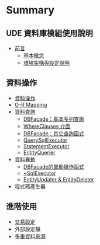 # Summary

## UDE 資料庫模組使用說明

* [前言](README.md)
  * [基本概念](shi-yong-shuo-ming/shi-yong-shuo-ming/ji-ben-gai-nian.md)
  * [環境架構與設定說明](shi-yong-shuo-ming/shi-yong-shuo-ming/huan-jing-jia-gou-yu-she-ding-shuo-ming.md)

## 資料操作

* [資料操作](zi-liao-cao-zuo/zi-liao-cha-xun/dbrowmap.md)
* [O-R Mapping](zi-liao-cao-zuo/o-r-mapping.md)
* [資料查詢](zi-liao-cao-zuo/zi-liao-cha-xun.md)
  * [DBFacade：基本多列查詢](zi-liao-cao-zuo/zi-liao-cha-xun/dbfacade.md)
  * [WhereClauses 介面](zi-liao-cao-zuo/zi-liao-cha-xun/wherebuilder.md)
  * [DBFacade：其它查詢函式](zi-liao-cao-zuo/zi-liao-cha-xun/dbfacadeff1a-qi-ta-cha-xun-han-shi.md)
  * [QuerySqlExecutor](zi-liao-cao-zuo/zi-liao-cha-xun/simplequeryexecutor.md)
  * [StatementExecutor](zi-liao-cao-zuo/zi-liao-cha-xun/statementexecutor.md)
  * [EntityQuerier](zi-liao-cao-zuo/zi-liao-cha-xun/entityquerier.md)
* [資料異動](zi-liao-cao-zuo/zi-liao-yi-dong.md)
  * [DBFacade的異動操作函式](zi-liao-cao-zuo/zi-liao-yi-dong/dbfacadede-yi-dong-cao-zuo-han-shi.md)
  * [~SqlExecutor  ](zi-liao-cao-zuo/zi-liao-yi-dong/~sqlexecutor.md)
  * [EntityUpdater & EntityDeleter](zi-liao-cao-zuo/zi-liao-yi-dong/entityupdater-and-entitydeleter.md)
* 程式碼產生器

## 進階使用

* [交易設定](jin-jie-shi-yong/jiao-yi.md)
* 外部設定檔
* [多重資料來源](jin-jie-shi-yong/duo-zhong-zi-liao-lai-yuan.md)


